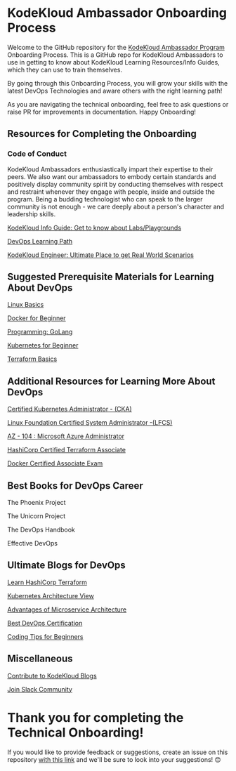 # KodeKloud Ambassador  Onboarding Process

Welcome to the GitHub repository for the [KodeKloud Ambassador Program](https://kodekloud.com/pages/ambassador-program) Onboarding Process. This is a  GitHub repo for KodeKloud Ambassadors to use in getting to know about KodeKloud Learning Resources/Info Guides, which they can use to train themselves.

By going through this Onboarding Process, you will grow your skills with the latest DevOps Technologies and aware others with the right learning path! 
 
As you are navigating the technical onboarding, feel free to ask questions or raise PR for improvements in documentation. Happy Onboarding!

## Resources for Completing the Onboarding
### Code of Conduct
KodeKloud Ambassadors enthusiastically impart their expertise to their peers. We also want our ambassadors to embody certain standards and positively display community spirit by conducting themselves with respect and restraint whenever they engage with people, inside and outside the program. Being a budding technologist who can speak to the larger community is not enough - we care deeply about a person's character and leadership skills.

[KodeKloud Info Guide: Get to know about Labs/Playgrounds  ](https://kodekloud.com/pages/playgrounds)

[DevOps Learning Path](https://kodekloud.com/learning-path-devops-basics/)

[KodeKloud Engineer: Ultimate Place to get Real World Scenarios](https://kodekloud.com/kodekloud-engineer/)


## Suggested Prerequisite Materials for Learning About DevOps
	
[Linux Basics ](https://kodekloud.com/courses/the-linux-basics-course/)
	
[Docker for Beginner](https://kodekloud.com/courses/docker-for-the-absolute-beginner/)
	
[Programming: GoLang](https://kodekloud.com/courses/golang/)
	
[Kubernetes for Beginner](https://kodekloud.com/courses/kubernetes-for-the-absolute-beginners-hands-on/)
	
[Terraform Basics](https://kodekloud.com/courses/terraform-for-beginners/)

## Additional Resources for Learning More About DevOps
	

[Certified Kubernetes Administrator - (CKA)](https://kodekloud.com/courses/certified-kubernetes-administrator-cka/)

[Linux Foundation Certified System Administrator -(LFCS)](https://kodekloud.com/courses/linux-foundation-certified-system-administrator-lfcs/)

 [AZ - 104 : Microsoft Azure Administrator ](https://kodekloud.com/courses/az-104-microsoft-azure-administrator/)
 
   [HashiCorp Certified Terraform Associate ](https://kodekloud.com/courses/hashicorp-certified-terraform-associate/)
   
   [Docker Certified Associate Exam](https://kodekloud.com/courses/docker-certified-associate-exam-course/)


## Best Books for DevOps Career

The Phoenix Project
	
The Unicorn Project
	
The DevOps Handbook
	
Effective DevOps
## Ultimate Blogs for DevOps
 [Learn HashiCorp Terraform](https://kodekloud.com/blog/learn-hashicorp-terraform/)
 
[Kubernetes Architecture View ](https://kodekloud.com/blog/kubernetes-architecture-overview/)

[Advantages of Microservice Architecture](https://kodekloud.com/blog/advantages-of-microservices-architecture/)

[Best DevOps Certification ](https://kodekloud.com/blog/best-devops-certification/)

[Coding Tips for Beginners](https://kodekloud.com/blog/coding-tips-for-beginners/)

## Miscellaneous
[Contribute to KodeKloud Blogs ](https://kodekloud.com/pages/write-with-us/)

[Join Slack Community ](https://join.slack.com/t/kodekloud/shared_invite/zt-1n6rss375-e1YEkgAkEkKTMDp5DV4Eeg)


# Thank you for completing the Technical Onboarding! 
If you would like to provide feedback or suggestions, create an issue on this repository [with this link](https://github.com/kodekloudhub/KodeKloud-Ambassador-Onboarding/) and we'll be sure to look into your suggestions! 😊
